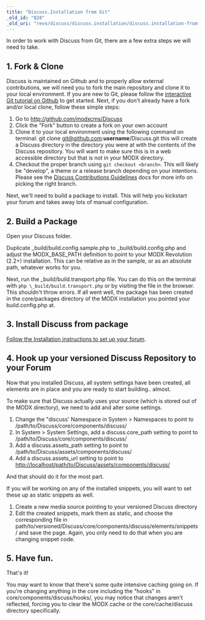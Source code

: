 ```yaml
---
title: "Discuss.Installation from Git"
_old_id: "828"
_old_uri: "revo/discuss/discuss.installation/discuss.installation-from-git"
---
```


In order to work with Discuss from Git, there are a few extra steps we will need to take.

## 1. Fork & Clone

Discuss is maintained on Github and to properly allow external contributions, we will need you to fork the main repository and clone it to your local environment. If you are new to Git, please follow the [interactive Git tutorial on Github](http://try.github.com) to get started. Next, if you don't already have a fork and/or local clone, follow these simple steps:

1. Go to <http://github.com/modxcms/Discuss>
2. Click the "Fork" button to create a fork on your own account
3. Clone it to your local environment using the following command on terminal: 
  git clone git@github.com:**username**/Discuss.git 
  this will create a Discuss directory in the directory you were at with the contents of the Discuss repository. You will want to make sure this is in a web accessible directory but that is not in your MODX directory.
4. Checkout the proper branch using `git checkout <branch>`. This will likely be "develop", a theme or a release branch depending on your intentions. Please see the [Discuss Contributions Guidelines](/extras/revo/discuss/discuss.contributing "Discuss.Contributing") docs for more info on picking the right branch.

Next, we'll need to build a package to install. This will help you kickstart your forum and takes away lots of manual configuration.

## 2. Build a Package

Open your Discuss folder.

Duplicate \_build/build.config.sample.php to \_build/build.config.php and adjust the MODX\_BASE\_PATH definition to point to your MODX Revolution (2.2+) installation. This can be relative as in the sample, or as an absolute path, whatever works for you.

Next, run the \_build/build.transport.php file. You can do this on the terminal with `php \_build/build.transport.php` or by visiting the file in the browser. This shouldn't throw errors. If all went well, the package has been created in the core/packages directory of the MODX installation you pointed your build.config.php at.

## 3. Install Discuss from package

[Follow the Installation instructions to set up your forum](/extras/revo/discuss/discuss.installation "Discuss.Installation").

## 4. Hook up your versioned Discuss Repository to your Forum

Now that you installed Discuss, all system settings have been created, all elements are in place and you are ready to start building.. almost.

To make sure that Discuss actually uses your source (which is stored out of the MODX directory), we need to add and alter some settings.

1. Change the "discuss' Namespace in System > Namespaces to point to /path/to/Discuss/core/components/discuss/
2. In System > System Settings, add a discuss.core\_path setting to point to /path/to/Discuss/core/components/discuss/
3. Add a discuss.assets\_path setting to point to /path/to/Discuss/assets/components/discuss/
4. Add a discuss.assets\_url setting to point to <http://localhost/path/to/Discuss/assets/components/discuss/>

And that should do it for the most part.

If you will be working on any of the installed snippets, you will want to set these up as static snippets as well.

1. Create a new media source pointing to your versioned Discuss directory
2. Edit the created snippets, mark them as static, and choose the corresponding file in path/to/versioned/Discuss/core/components/discuss/elements/snippets/ and save the page. 
  Again, you only need to do that when you are changing snippet code.

## 5. Have fun. 

That's it!

You may want to know that there's some quite intensive caching going on. If you're changing anything in the core including the "hooks" in core/components/discuss/hooks/, you may notice that changes aren't reflected, forcing you to clear the MODX cache or the core/cache/discuss directory specifically.